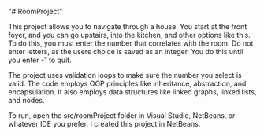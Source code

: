 "# RoomProject" 

This project allows you to navigate through a house. You start at the front foyer, and you can go upstairs, into the kitchen, and other options like this. To do this, you must enter the number that correlates with the room. Do not enter letters, as the users choice is saved as an integer. You do this until you enter -1 to quit.

The project uses validation loops to make sure the number you select is valid. The code employs OOP principles like inheritance, abstraction, and encapsulation. It also employs data structures like linked graphs, linked lists, and nodes.

To run, open the src/roomProject folder in Visual Studio, NetBeans, or whatever IDE you prefer. I created this project in NetBeans.

